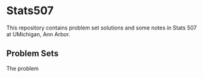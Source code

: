 # Stats507
This repository contains problem set solutions and some notes in Stats 507 at UMichigan, Ann Arbor.

## Problem Sets
The problem 
